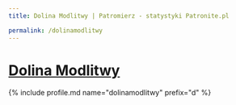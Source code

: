 ```yaml
---
title: Dolina Modlitwy | Patromierz - statystyki Patronite.pl

permalink: /dolinamodlitwy
---
```


# [Dolina Modlitwy](https://patronite.pl/dolinamodlitwy)

{% include profile.md name="dolinamodlitwy" prefix="d" %}
